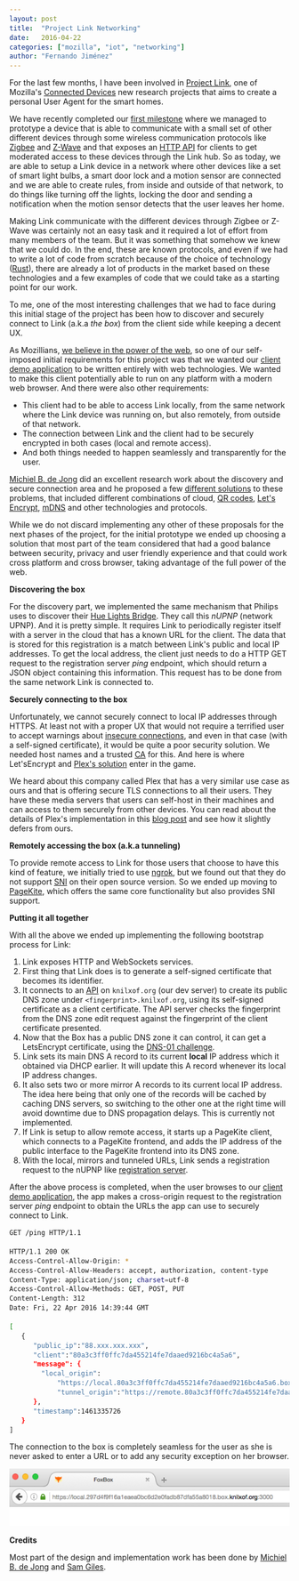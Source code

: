 ```yaml
---
layout: post
title:  "Project Link Networking"
date:   2016-04-22
categories: ["mozilla", "iot", "networking"]
author: "Fernando Jiménez"
---
```


For the last few months, I have been involved in [Project Link](https://wiki.mozilla.org/Project_Link), one of Mozilla's [Connected Devices](https://wiki.mozilla.org/Connected_Devices) new research projects that aims to create a personal User Agent for the smart homes.

We have recently completed our [first milestone](https://wiki.mozilla.org/Project_Link#Phase_1) where we managed to prototype a device that is able to communicate with a small set of other different devices through some wireless communication protocols like [Zigbee](https://en.wikipedia.org/wiki/ZigBee) and [Z-Wave](https://en.wikipedia.org/wiki/Z-Wave) and that exposes an [HTTP API](https://wiki.mozilla.org/Connected_Devices/Projects/Project_Link/Taxonomy#Current_REST_API) for clients to get moderated access to these devices through the Link hub. So as today, we are able to setup a Link device in a network where other devices like a set of smart light bulbs, a smart door lock and a motion sensor are connected and we are able to create rules, from inside and outside of that network, to do things like turning off the lights, locking the door and sending a notification when the motion sensor detects that the user leaves her home.

Making Link communicate with the different devices through Zigbee or Z-Wave was certainly not an easy task and it required a lot of effort from many members of the team. But it was something that somehow we knew that we could do. In the end, these are known protocols, and even if we had to write a lot of code from scratch because of the choice of technology ([Rust](https://www.rust-lang.org/)), there are already a lot of products in the market based on these technologies and a few examples of code that we could take as a starting point for our work.

To me, one of the most interesting challenges that we had to face during this initial stage of the project has been how to discover and securely connect to Link (a.k.a _the box_) from the client side while keeping a decent UX.

As Mozillians, [we believe in the power of the web](https://www.youtube.com/watch?v=Aw4mTrFW9sU), so one of our self-imposed initial requirements for this project was that we wanted our [client demo application](https://github.com/fxbox/app) to be written entirely with web technologies. We wanted to make this client potentially able to run on any platform with a modern web browser. And there were also other requirements:

*   This client had to be able to access Link locally, from the same network where the Link device was running on, but also remotely, from outside of that network.
*   The connection between Link and the client had to be securely encrypted in both cases (local and remote access).
*   And both things needed to happen seamlessly and transparently for the user.

[Michiel B. de Jong](http://michielbdejong.com/) did an excellent research work about the discovery and secure connection area and he proposed a few [different solutions](https://github.com/fxbox/RFC/issues/3) to these problems, that included different combinations of cloud, [QR codes](https://en.wikipedia.org/wiki/QR_code), [Let's Encrypt](https://letsencrypt.org/), [mDNS](https://en.wikipedia.org/wiki/Multicast_DNS) and other technologies and protocols.

While we do not discard implementing any other of these proposals for the next phases of the project, for the initial prototype we ended up choosing a solution that most part of the team considered that had a good balance between security, privacy and user friendly experience and that could work cross platform and cross browser, taking advantage of the full power of the web.

**Discovering the box**

For the discovery part, we implemented the same mechanism that Philips uses to discover their [Hue Lights Bridge](http://www.developers.meethue.com/documentation/getting-started). They call this _nUPNP_ (network UPNP). And it is pretty simple. It requires Link to periodically register itself with a server in the cloud that has a known URL for the client. The data that is stored for this registration is a match between Link's public and local IP addresses. To get the local address, the client just needs to do a HTTP GET request to the registration server _ping_ endpoint, which should return a JSON object containing this information. This request has to be done from the same network Link is connected to.

**Securely connecting to the box**

Unfortunately, we cannot securely connect to local IP addresses through HTTPS. At least not with a proper UX that would not require a terrified user to accept warnings about [insecure connections](https://support.cdn.mozilla.net/media/uploads/gallery/images/2011-10-19-09-09-25-5809bb.jpg), and even in that case (with a self-signed certificate), it would be quite a poor security solution. We needed host names and a trusted [CA](https://en.wikipedia.org/wiki/Certificate_authority) for this. And here is where Let'sEncrypt and [Plex's solution](https://blog.filippo.io/how-plex-is-doing-https-for-all-its-users/) enter in the game.

We heard about this company called Plex that has a very similar use case as ours and that is offering secure TLS connections to all their users. They have these media servers that users can self-host in their machines and can access to them securely from other devices. You can read about the details of Plex's implementation in this [blog post](https://blog.filippo.io/how-plex-is-doing-https-for-all-its-users/) and see how it slightly defers from ours.

**Remotely accessing the box (a.k.a tunneling)**

To provide remote access to Link for those users that choose to have this kind of feature, we initially tried to use [ngrok](https://ngrok.com/), but we found out that they do not support [SNI](https://es.wikipedia.org/wiki/Server_Name_Indication) on their open source version. So we ended up moving to [PageKite](https://pagekite.net/), which offers the same core functionality but also provides SNI support.

**Putting it all together**

With all the above we ended up implementing the following bootstrap process for Link:

1.  Link exposes HTTP and WebSockets services.
2.  First thing that Link does is to generate a self-signed certificate that becomes its identifier.
3.  It connects to an [API](https://github.com/fxbox/dns-server) on `knilxof.org` (our dev server) to create its public DNS zone under `<fingerprint>.knilxof.org`, using its self-signed certificate as a client certificate. The API server checks the fingerprint from the DNS zone edit request against the fingerprint of the client certificate presented.
4.  Now that the Box has a public DNS zone it can control, it can get a LetsEncrypt certificate, using the [DNS-01 challenge](https://letsencrypt.github.io/acme-spec/#rfc.section.7.4).
5.  Link sets its main DNS A record to its current **local** IP address which it obtained via DHCP earlier. It will update this A record whenever its local IP address changes.
6.  It also sets two or more mirror A records to its current local IP address. The idea here being that only one of the records will be cached by caching DNS servers, so switching to the other one at the right time will avoid downtime due to DNS propagation delays. This is currently not implemented.
7.  If Link is setup to allow remote access, it starts up a PageKite client, which connects to a PageKite frontend, and adds the IP address of the public interface to the PageKite frontend into its DNS zone.
8.  With the local, mirrors and tunneled URLs, Link sends a registration request to the nUPNP like [registration server](https://github.com/fxbox/registration_server).

After the above process is completed, when the user browses to our [client demo application](https://github.com/fxbox/app), the app makes a cross-origin request to the registration server _ping_ endpoint to obtain the URLs the app can use to securely connect to Link.

```sh
GET /ping HTTP/1.1

HTTP/1.1 200 OK  
Access-Control-Allow-Origin: *  
Access-Control-Allow-Headers: accept, authorization, content-type  
Content-Type: application/json; charset=utf-8  
Access-Control-Allow-Methods: GET, POST, PUT  
Content-Length: 312  
Date: Fri, 22 Apr 2016 14:39:44 GMT

[
   {
      "public_ip":"88.xxx.xxx.xxx",
      "client":"80a3c3ff0ffc7da455214fe7daaed9216bc4a5a6",
      "message": {
        "local_origin":
            "https://local.80a3c3ff0ffc7da455214fe7daaed9216bc4a5a6.box.knilxof.org:3000",
            "tunnel_origin":"https://remote.80a3c3ff0ffc7da455214fe7daaed9216bc4a5a6.box.knilxof.org"
      },
      "timestamp":1461335726
   }
]

```

The connection to the box is completely seamless for the user as she is never asked to enter a URL or to add any security exception on her browser.

![](/content/images/2016/04/Screen-Shot-2016-04-22-at-5-09-24-PM.png)

**Credits**

Most part of the design and implementation work has been done by [Michiel B. de Jong](http://michielbdejong.com/) and [Sam Giles](https://twitter.com/samuelgiles_).
